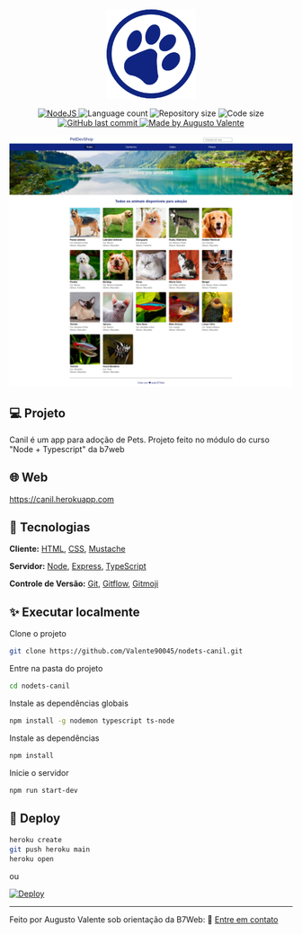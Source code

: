 <p align="center">
    <img src=".github/img/favicon.png" width="160">
</p>

<p align="center">
  <a href="https://nodejs.org/en/">
    <img src="https://img.shields.io/static/v1?label=Node&message=JS&color=blue?style=plastic&logo=Node.js" alt="NodeJS" />
  </a>

  <img src="https://img.shields.io/github/languages/count/Valente90045/nodets-canil?color=%2304D361" alt="Language count" />

  <img src="https://img.shields.io/github/repo-size/Valente90045/nodets-canil" alt="Repository size" />

  <img src="https://img.shields.io/github/languages/code-size/Valente90045/nodets-canil" alt="Code size" />

  <a href="https://github.com/Valente90045/nodets-canil/commits/master">
    <img alt="GitHub last commit" src="https://img.shields.io/github/last-commit/valente90045/nodets-canil">
  </a>
	
  <a href="https://www.linkedin.com/in/augustoValente">  
    <img alt="Made by Augusto Valente" src="https://img.shields.io/badge/made%20by-valente90045-blue">
  </a>  
</p>

<p align="center">
    <img alt="Home" title="Home" src=".github/img/homeUpdate.png" />
</p>

## 💻 Projeto

Canil é um app para adoção de Pets. Projeto feito no módulo do curso "Node + Typescript" da b7web

## 🌐 Web

https://canil.herokuapp.com

## 🧱 Tecnologias

**Cliente:** [HTML](https://www.w3schools.com/html), [CSS](https://www.w3schools.com/css), [Mustache](https://github.com/janl/mustache.js)

**Servidor:** [Node](https://nodejs.org), [Express](https://expressjs.com), [TypeScript](https://www.typescriptlang.org)

**Controle de Versão:** [Git](https://git-scm.com/), [Gitflow](https://www.atlassian.com/br/git/tutorials/comparing-workflows/gitflow-workflow), [Gitmoji](https://gitmoji.dev/)

## ✨ Executar localmente

Clone o projeto

```bash
git clone https://github.com/Valente90045/nodets-canil.git
```

Entre na pasta do projeto

```bash
cd nodets-canil
```

Instale as dependências globais

```bash
npm install -g nodemon typescript ts-node
```

Instale as dependências

```bash
npm install
```

Inicie o servidor

```bash
npm run start-dev
```

## 🚀 Deploy

```bash
heroku create
git push heroku main
heroku open
```

ou

[![Deploy](https://www.herokucdn.com/deploy/button.svg)](https://heroku.com/deploy?template=https://github.com/Valente90045/nodets-canil)

---

Feito por Augusto Valente sob orientação da B7Web: 👋 [Entre em contato](https://www.linkedin.com/in/augustovalente/)

